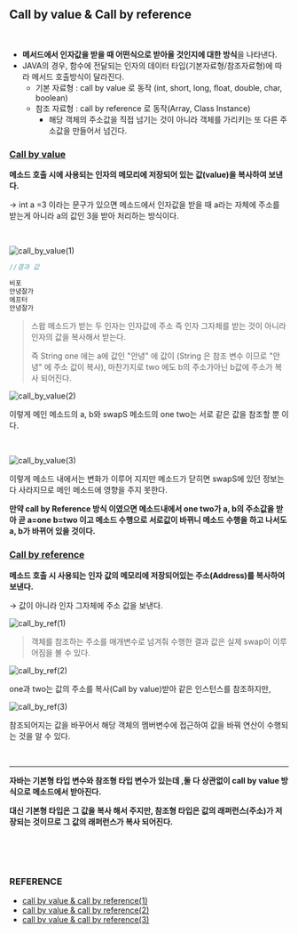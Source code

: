 ## Call by value & Call by reference

<br/>

* **메서드에서 인자값을 받을 때 어떤식으로 받아올 것인지에 대한 방식**을 나타낸다.
* JAVA의 경우, 함수에 전달되는 인자의 데이터 타입(기본자료형/참조자료형)에 따라 메서드 호출방식이 달라진다.
  * 기본 자료형 : call by value 로 동작 (int, short, long, float, double, char, boolean)
  * 참조 자료형 : call by reference 로 동작(Array, Class Instance)
    - 해당 객체의 주소값을 직접 넘기는 것이 아니라 객체를 가리키는 또 다른 주소값을 만들어서 넘긴다.

### <u>**Call by value**</u>

**메소드 호출 시에 사용되는 인자의 메모리에 저장되어 있는 값(value)을 복사하여 보낸다.**

→  int a =3 이라는 문구가 있으면 메소드에서 인자값을 받을 때 a라는 자체에 주소를 받는게 아니라 a의 값인 3을 받아 처리하는 방식이다. 

<br/>

![call_by_value(1)](https://user-images.githubusercontent.com/61674527/111074812-3b98fc80-8528-11eb-9622-5806bd45e153.jpg)

~~~java
//결과 값

비포
안녕잘가
에프터
안녕잘가
~~~

> 스왑 메소드가 받는 두 인자는 인자값에 주소 즉 인자 그자체를 받는 것이 아니라 인자의 값을 복사해서 받는다. 
>
> 즉 String one 에는 a에 값인 "안녕" 에 값이 (String 은 참조 변수 이므로 "안녕" 에 주소 값이 복사), 마찬가지로 two 에도 b의 주소가아닌 b값에 주소가 복사 되어진다.

![call_by_value(2)](https://user-images.githubusercontent.com/61674527/111074822-4784be80-8528-11eb-84a4-1e0d4453f46c.jpg)

이렇게 메인 메소드의 a, b와 swapS 메소드의 one two는 서로 같은 값을 참조할 뿐 이다.

<br/>

![call_by_value(3)](https://user-images.githubusercontent.com/61674527/111074832-510e2680-8528-11eb-81a3-67f5a1756d4e.jpg)

이렇게 메소드 내에서는 변화가 이루어 지지만 메소드가 닫히면 swapS에 있던 정보는 다 사라지므로 메인 메소드에 영향을 주지 못한다.

**만약 call by Reference 방식 이였으면 메소드내에서 one two가 a, b의 주소값을 받아 곧 a=one b=two 이고 메소드 수행으로 서로값이 바뀌니 메소드 수행을 하고 나서도 a, b가 바뀌어 있을 것이다.** 

### <u>Call by reference</u>

**메소드 호출 시 사용되는 인자 값의 메모리에 저장되어있는 주소(Address)를 복사하여 보낸다.** 

→ 값이 아니라 인자 그자체에 주소 값을 보낸다. 



![call_by_ref(1)](https://user-images.githubusercontent.com/61674527/111075193-2624d200-852a-11eb-94f4-7d795f3a38fb.jpg)

> 객체를 참조하는 주소를 매개변수로 넘겨줘 수행한 결과 값은 실제 swap이 이루어짐을 볼 수 있다.

![call_by_ref(2)](https://user-images.githubusercontent.com/61674527/111075202-2fae3a00-852a-11eb-9da2-c39a30b4a1ee.jpg)

one과 two는 값의 주소를 복사(Call by value)받아 같은 인스턴스를 참조하지만,

![call_by_ref(3)](https://user-images.githubusercontent.com/61674527/111075211-3a68cf00-852a-11eb-84b6-e609b3a527b4.jpg)

참조되어지는 값을 바꾸어서 해당 객체의 멤버변수에 접근하여 값을 바꿔 연산이 수행되는 것을 알 수 있다.

<br/>

***

**자바는 기본형 타입 변수와 참조형 타입 변수가 있는데 ,둘 다 상관없이 call by value 방식으로 메소드에서 받아진다.** 

**대신 기본형 타입은 그 값을 복사 해서 주지만, 참조형 타입은 값의 래퍼런스(주소)가 저장되는 것이므로 그 값의  래퍼런스가 복사 되어진다.**

<br/>

<br/>

<br/>

### REFERENCE

* [call by value & call by reference(1)](https://sleepyeyes.tistory.com/11)
* [call by value & call by reference(2)](https://github.com/fake-developers/1st/blob/JYJ-07/JYJ/CallByValueAndReference.md)
* [call by value & call by reference(3)](https://github.com/fake-developers/1st/blob/SJH-07/SJH/Call%20by%20value%20vs%20Call%20by%20reference.md)

